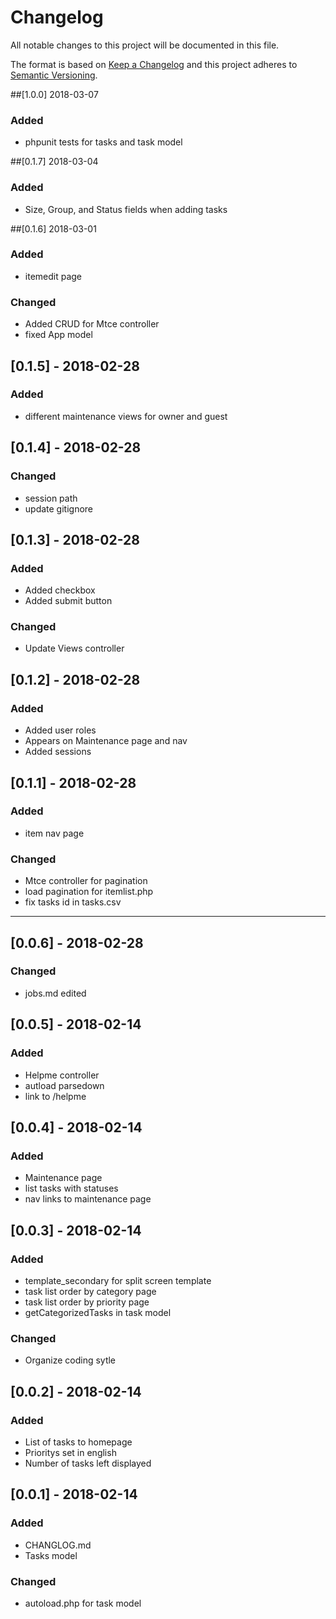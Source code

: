 # Changelog
All notable changes to this project will be documented in this file.

The format is based on [Keep a Changelog](http://keepachangelog.com/en/1.0.0/)
and this project adheres to [Semantic Versioning](http://semver.org/spec/v2.0.0.html).

##[1.0.0] 2018-03-07
### Added
  - phpunit tests for tasks and task model

##[0.1.7] 2018-03-04
### Added
  - Size, Group, and Status fields when adding tasks

##[0.1.6] 2018-03-01
### Added
  - itemedit page

### Changed
  - Added CRUD for Mtce controller
  - fixed App model

## [0.1.5] - 2018-02-28
### Added
  - different maintenance views for owner and guest
  
## [0.1.4] - 2018-02-28
### Changed
  - session path
  - update gitignore

## [0.1.3] - 2018-02-28
### Added
  - Added checkbox
  - Added submit button

### Changed
  - Update Views controller

## [0.1.2] - 2018-02-28
### Added
  - Added user roles
  - Appears on Maintenance page and nav
  - Added sessions

## [0.1.1] - 2018-02-28
### Added
  - item nav page

### Changed
  - Mtce controller for pagination
  - load pagination for itemlist.php
  - fix tasks id in tasks.csv

-------------------------

## [0.0.6] - 2018-02-28
### Changed
  - jobs.md edited
  
## [0.0.5] - 2018-02-14
### Added
  - Helpme controller
  - autload parsedown
  - link to /helpme

## [0.0.4] - 2018-02-14
### Added
  - Maintenance page
  - list tasks with statuses
  - nav links to maintenance page

## [0.0.3] - 2018-02-14
### Added
  - template_secondary for split screen template
  - task list order by category page
  - task list order by priority page
  - getCategorizedTasks in task model

### Changed
  - Organize coding sytle

## [0.0.2] - 2018-02-14
### Added
  - List of tasks to homepage
  - Prioritys set in english
  - Number of tasks left displayed

## [0.0.1] - 2018-02-14
### Added
  - CHANGLOG.md
  - Tasks model

### Changed
  - autoload.php for task model